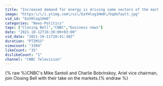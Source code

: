 ```yaml
---
title: "Increased demand for energy is driving some sectors of the market"
image: "https:\/\/i.ytimg.com\/vi\/EaYHlog1Hm0\/hqdefault.jpg"
vid_id: "EaYHlog1Hm0"
categories: "News-Politics"
tags: ["Closing Bell","CNBC","business news"]
date: "2021-10-12T16:30:00+03:00"
vid_date: "2021-10-11T20:41:30Z"
duration: "PT2M1S"
viewcount: "3384"
likeCount: "35"
dislikeCount: "1"
channel: "CNBC Television"
---
```

{% raw %}CNBC's Mike Santoli and Charlie Bobrinskoy, Ariel vice chairman, join Closing Bell with their take on the markets.{% endraw %}
